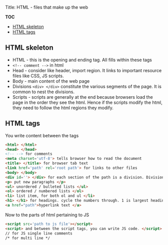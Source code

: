 Title: HTML - files that make up the web

**TOC**
<!-- MarkdownTOC -->

- [HTML skeleton](#HTML-skeleton)
- [HTML tags](#HTML-tags)

<!-- /MarkdownTOC -->

## HTML skeleton
 - HTML - this is the opening and ending tag. All fills within these tags
  - `<!-- comment -->` in html
 - Head - consider like header, import region. It links to important resource files like CSS, JS scripts.
 - Body - main content of the web page
 - Divisions `<div> </div>` constitute the various segments of the page. It is common to nest the divisions.
 - Scripts - scripts are generally at the end because browsers load the page in the order they see the html. Hence if the scripts modify the html, they need to follow the html regions they modify.

## HTML tags
You write content between the tags
```HTML
<html> </html>
<head> </head>
<!-- --> for comments
<meta charset='utf-8'> tells browser how to read the document
<title> </title> for browser tab text
<link href='path' rel='root path'> for links to other files
<body> </body>
<div id=''> </div> for each section of the path is a division. Divisions can be nested within one another
<p> put new paragraphs </p>
<ul> unordered / bulleted lists </ul>
<ol> ordered / numbered lists </ol>
<li> list item, for both ol and ul </li>
<h1> </h1> for headings. cycle the numbers through. 1 is largest heading
<a href="path">hyperlink text </a>
```
Now to the parts of html pertaining to JS
```HTML
<script src='path to js file'></script>
<script> and between the script tags, you can write JS code. </script>
// for JS single line comments
/* for multi line */
```